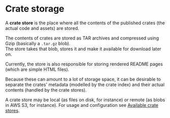 Crate storage
=============

A **crate store** is the place where all the contents of the published crates (the actual code and assets) are stored.  

The contents of crates are stored as TAR archives and compressed using Gzip (basically a `.tar.gz` blob).  
The store takes that blob, stores it and make it available for download later on.  

Currently, the store is also responsible for storing rendered README pages (which are simple HTML files).  

Because these can amount to a lot of storage space, it can be desirable to separate the crates' metadata (modelled by the crate index) and their actual contents (handled by the crate stores).  

A crate store may be local (as files on disk, for instance) or remote (as blobs in AWS S3, for instance).
For usage and configuration see [Available crate stores](../whats-available/crate-stores.md).
